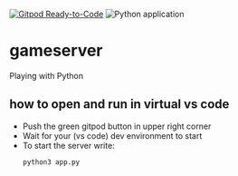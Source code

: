 [![Gitpod Ready-to-Code](https://img.shields.io/badge/Gitpod-Ready--to--Code-blue?logo=gitpod)](https://gitpod.io/#https://github.com/kumlien/gameserver) 
![Python application](https://github.com/kumlien/gameserver/workflows/Python%20application/badge.svg?branch=master)

# gameserver
Playing with Python

## how to open and run in virtual vs code
* Push the green gitpod button in upper right corner
* Wait for your (vs code) dev environment to start
* To start the server write:
  ```python 
  python3 app.py 
  ```
